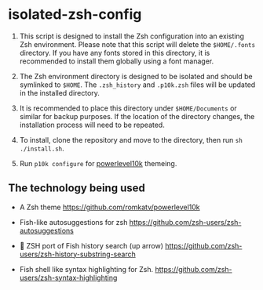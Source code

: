 # isolated-zsh-config

1. This script is designed to install the Zsh configuration into an existing Zsh environment. Please note that this script will delete the `$HOME/.fonts` directory. If you have any fonts stored in this directory, it is recommended to install them globally using a font manager.

2. The Zsh environment directory is designed to be isolated and should be symlinked to `$HOME`. The `.zsh_history` and `.p10k.zsh` files will be updated in the installed directory.

3. It is recommended to place this directory under `$HOME/Documents` or similar for backup purposes. If the location of the directory changes, the installation process will need to be repeated.

4. To install, clone the repository and move to the directory, then run `sh ./install.sh`.

5. Run `p10k configure` for [powerlevel10k](https://github.com/romkatv/powerlevel10k) themeing.

## The technology being used

- A Zsh theme
https://github.com/romkatv/powerlevel10k

- Fish-like autosuggestions for zsh
https://github.com/zsh-users/zsh-autosuggestions

- 🐠 ZSH port of Fish history search (up arrow)
https://github.com/zsh-users/zsh-history-substring-search

- Fish shell like syntax highlighting for Zsh.
https://github.com/zsh-users/zsh-syntax-highlighting

